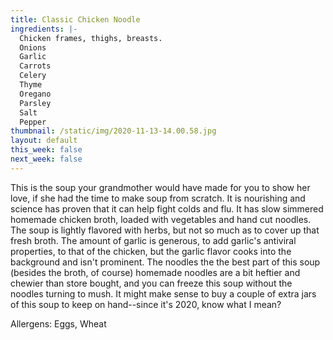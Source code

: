 ```yaml
---
title: Classic Chicken Noodle
ingredients: |-
  Chicken frames, thighs, breasts.
  Onions
  Garlic
  Carrots
  Celery
  Thyme
  Oregano
  Parsley
  Salt
  Pepper
thumbnail: /static/img/2020-11-13-14.00.58.jpg
layout: default
this_week: false
next_week: false
---
```

This is the soup your grandmother would have made for you to show her love, if she had the time to make soup from scratch. It is nourishing and science has proven that it can help fight colds and flu.  It has slow simmered homemade chicken broth, loaded with vegetables and hand cut noodles. The soup is lightly flavored with herbs, but not so much as to cover up that fresh broth. The amount of garlic is generous, to add garlic's antiviral properties, to that of the chicken, but the garlic flavor cooks into the background and isn't prominent. The noodles the the best part of this soup (besides the broth, of course) homemade noodles are a bit heftier and chewier than store bought, and you can freeze this soup without the noodles turning to mush. It might make sense to buy a couple of extra jars of this soup to keep on hand--since it's 2020, know what I mean?

Allergens: Eggs, Wheat